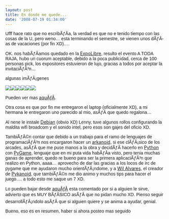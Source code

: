 ```yaml
---
layout: post
title: En donde me quede...
date: '2008-07-19 01:34:00'
---
```



<span style="font-family:arial;">Ufff hace rato que no escribÃƒÂ­a, la verdad es que no e tenido tiempo con las cosas de la U, pero weno… esta terminando el semestre, se vienen unos dÃƒÂ­as de vacaciones (por fin XD)….</span>

<span style="font-family:arial;">OK. nos habÃƒÂ­amos quedado en la </span>[ExpoLibre](http://www.sistalca.info/expolibre/)<span style="font-family:arial;">, resulto el evento A TODA RAJA, hubo un cuorum aceptable, debido a la poca publicidad, cerca de 100 personas pick, los expositores estuvieron de lujo, gracias a todos por aceptar la invitaciÃƒÂ³n…</span>

<span style="font-family:arial;">algunas imÃƒÂ¡genes</span>

[![](http://farm4.static.flickr.com/3210/2681204693_143176f73b_s.jpg)](http://farm4.static.flickr.com/3210/2681204693_143176f73b_s.jpg)<span style="font-family:arial;"></span>[![](http://farm4.static.flickr.com/3288/2682023594_278902699b_s.jpg)](http://farm4.static.flickr.com/3288/2682023594_278902699b_s.jpg)<span style="font-family:arial;"></span>[![](http://farm4.static.flickr.com/3186/2681223323_f5eb5f9565_s.jpg)](http://farm4.static.flickr.com/3186/2681223323_f5eb5f9565_s.jpg)<span style="font-family:arial;"></span>[![](http://farm4.static.flickr.com/3279/2681220893_0e159707c5_s.jpg)](http://farm4.static.flickr.com/3279/2681220893_0e159707c5_s.jpg)<span style="font-family:arial;"></span>[![](http://farm4.static.flickr.com/3207/2682038528_902c057c32_s.jpg)](http://farm4.static.flickr.com/3207/2682038528_902c057c32_s.jpg)<span style="font-family:arial;"></span>[![](http://farm4.static.flickr.com/3117/2681214051_542041fe4a_s.jpg)](http://farm4.static.flickr.com/3117/2681214051_542041fe4a_s.jpg)

<span style="font-family:arial;">Pueden ver mas </span>[aquÃƒÂ­](http://www.flickr.com/photos/21081153@N05/sets/72157606249195614/detail/)<span style="font-family:arial;">.</span>

<span style="font-family:arial;">Otra cosa es que por fin me entregaron el laptop (oficialmente XD), a mi hermana le entregaron uno parecido al mio, asÃƒÂ­ que quedo regalona…</span>

<span style="font-family:arial;">Al nene le instale </span>[Debian](http://www.debian.org/)<span style="font-family:arial;"> (obvio XD) Lenny, tuve algunos rollos configurando la maldita wifi broadcom y el sonido intel, pero esos son gajes del oficio XD.</span>

<span style="font-family:arial;">TambiÃƒÂ©n contar que debido a un trabajo para el ramo de lenguajes de programaciÃƒÂ³n nos encargaron hacer un </span>[arkanoid](http://es.wikipedia.org/wiki/Arkanoid)<span style="font-family:arial;">, si ese clÃƒÂ¡sico de los arcades, asÃƒÂ­ que me puse manos a la obra y decidÃƒÂ­ hacerlo en </span>[Python](http://www.blogger.com/www.python.org)<span style="font-family:arial;"> con </span>[PyGame](http://www.blogger.com/www.pygame.org)<span style="font-family:arial;">, lenguaje que en mi puta vida habÃƒÂ­a visto, pero tenia muchas ganas de aprender, quedo re bueno para ser la primera aplicaciÃƒÂ³n que realizo en Python, aaaa… aprovecho de dar las gracias a los locos de irc de pygame que me ayudaron mucho orientÃƒÂ¡ndome, y a </span>[Wil Alvares](http://damncorner.blogspot.com/)<span style="font-family:arial;">, el creador de </span>[Pykanoid](http://www.pygame.org/project/625/)<span style="font-family:arial;">, que tambiÃƒÂ©n me dio animo y muchos tips para hacer el juego…. a todo esto me saque un 7 XD.</span>

<span style="font-family:arial;">Lo pueden bajar desde </span>[aquÃƒÂ­](http://usuarios.lycos.es/caralbornozc/arcathon-0.1.rar)<span style="font-family:arial;"> esta comentado por si a alguien le sirve, advierto que es MUY BÃƒÂ&#129;SICO asÃƒÂ­ que no pidan mucho XD. Pienso seguir desarrollÃƒÂ¡ndolo asÃƒÂ­ que si alguien quiere y se anima a ayudar, genial.</span>

<span style="font-family:arial;">Bueno, eso es en resumen, haber si ahora posteo mas seguido</span>


